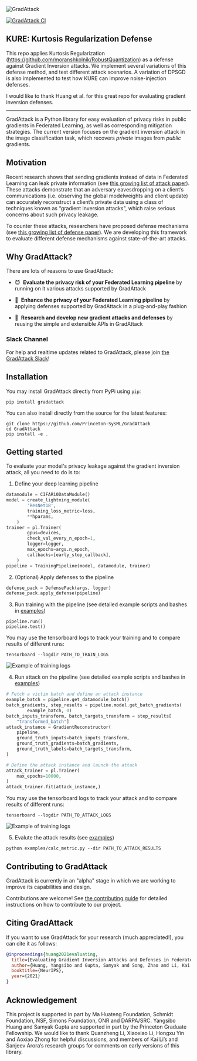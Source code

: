 ![GradAttack](assets/GradAttack_logo.gif)

[![GradAttack CI](https://github.com/Princeton-SysML/GradAttack/actions/workflows/python-test.yml/badge.svg)](https://github.com/Princeton-SysML/GradAttack/actions/workflows/python-test.yml)

## KURE: Kurtosis Regularization Defense
This repo applies Kurtosis Regularization (https://github.com/moranshkolnik/RobustQuantization) as a defense against Gradient Inversion attacks. We implement several variations of this defense method, and test different attack scenarios. A variation of DPSGD is also implemented to test how KURE can improve noise-injection defenses.

I would like to thank Huang et al. for this great repo for evaluating gradient inversion defenses.

--------------------------------------------------------------------------------------------------------------------------------------------------

GradAttack is a Python library for easy evaluation of privacy risks in public gradients in Federated Learning, as well as corresponding mitigation strategies. The current version focuses on the gradient inversion attack in the image classification task, which recovers *private* images from *public* gradients. 


## Motivation

Recent research shows that sending gradients instead of data in Federated Learning can leak private information  (see [this growing list of attack paper](papers/gradient_inversion.md#papers-for-attacks)). These attacks demonstrate that an adversary eavesdropping on a client’s communications (i.e. observing the global modelweights and client update) can accurately reconstruct a client’s private data using a class of techniques known as “gradient inversion attacks", which raise serious concerns about such privacy leakage.


To counter these attacks, researchers have proposed defense mechanisms (see [this growing list of defense paper](papers/gradient_inversion.md#papers-for-defenses)). We are developing this framework to evaluate different defense mechanisms against state-of-the-art attacks. 


## Why GradAttack?

There are lots of reasons to use GradAttack:

- :smiling_imp:&nbsp; **Evaluate the privacy risk of your Federated Learning pipeline** by running on it various attacks supported by GradAttack 

- :pill:&nbsp; **Enhance the privacy of your Federated Learning pipeline** by applying defenses supported by GradAttack in a plug-and-play fashion

- :wrench:&nbsp; **Research and develop new gradient attacks and defenses** by reusing the simple and extensible APIs in GradAttack

### Slack Channel

For help and realtime updates related to GradAttack, please join [the GradAttack Slack](https://join.slack.com/t/gradattack/shared_invite/zt-yrbi6lf9-VRrzQcJUeGf185xDr4J~4A)!


## Installation

You may install GradAttack directly from PyPi using `pip`:

```
pip install gradattack
```

You can also install directly from the source for the latest features:
```
git clone https://github.com/Princeton-SysML/GradAttack
cd GradAttack
pip install -e .
```

## Getting started

To evaluate your model's privacy leakage against the gradient inversion attack, all you need to do is to:

1. Define your deep learning pipeline
```python
datamodule = CIFAR10DataModule()
model = create_lightning_module(
        'ResNet18',
        training_loss_metric=loss,
        **hparams,
    )
trainer = pl.Trainer(
        gpus=devices,
        check_val_every_n_epoch=1,
        logger=logger,
        max_epochs=args.n_epoch,
        callbacks=[early_stop_callback],
    )
pipeline = TrainingPipeline(model, datamodule, trainer)
```
2. (Optional) Apply defenses to the pipeline
```python
defense_pack = DefensePack(args, logger)
defense_pack.apply_defense(pipeline)
```
3. Run training with the pipeline (see detailed example scripts and bashes in [examples](examples/bashes/train_cifar10_bashes.md))
```
pipeline.run()
pipeline.test()
```

You may use the tensorboard logs to track your training and to compare results of different runs:
```
tensorboard --logdir PATH_TO_TRAIN_LOGS
```
![Example of training logs](assets/train_log.png)

4. Run attack on the pipeline (see detailed example scripts and bashes in [examples](examples/bashes/attack_cifar10_bashes.md))
```python
# Fetch a victim batch and define an attack instance
example_batch = pipeline.get_datamodule_batch()
batch_gradients, step_results = pipeline.model.get_batch_gradients(
        example_batch, 0)
batch_inputs_transform, batch_targets_transform = step_results[
    "transformed_batch"]
attack_instance = GradientReconstructor(
    pipeline,
    ground_truth_inputs=batch_inputs_transform,
    ground_truth_gradients=batch_gradients,
    ground_truth_labels=batch_targets_transform,
)

# Define the attack instance and launch the attack
attack_trainer = pl.Trainer(
    max_epochs=10000,
)
attack_trainer.fit(attack_instance,)
```

You may use the tensorboard logs to track your attack and to compare results of different runs:
```
tensorboard --logdir PATH_TO_ATTACK_LOGS
```
![Example of training logs](assets/attack_log.png)

5. Evalute the attack results (see [examples](examples/bashes/calc_metric_bashes.md))
```shell
python examples/calc_metric.py --dir PATH_TO_ATTACK_RESULTS
```

## Contributing to GradAttack

GradAttack is currently in an "alpha" stage in which we are working to improve its capabilities and design.

Contributions are welcome! See [the contributing guide](CONTRIBUTE.md) for detailed instructions on how to contribute to our project.

## Citing GradAttack

If you want to use GradAttack for your research (much appreciated!), you can cite it as follows:

```bibtex
@inproceedings{huang2021evaluating,
  title={Evaluating Gradient Inversion Attacks and Defenses in Federated Learning},
  author={Huang, Yangsibo and Gupta, Samyak and Song, Zhao and Li, Kai and Arora, Sanjeev},
  booktitle={NeurIPS},
  year={2021}
}
```

## Acknowledgement

This project is supported in part by Ma Huateng Foundation, Schmidt Foundation, NSF, Simons Foundation, ONR and DARPA/SRC. Yangsibo Huang and Samyak Gupta are supported in part by the Princeton Graduate Fellowship.
We would like to thank Quanzheng Li, Xiaoxiao Li, Hongxu Yin and Aoxiao Zhong for helpful discussions, and members of Kai Li’s and Sanjeev Arora’s research groups for comments on early versions of this library.
